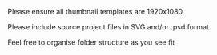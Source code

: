 Please ensure all thumbnail templates are 1920x1080

Please include source project files in SVG and/or .psd format

Feel free to organise folder structure as you see fit